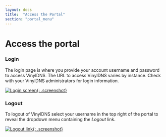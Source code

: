 ```yaml
---
layout: docs
title:  "Access the Portal"
section: "portal_menu"
---
```

# Access the portal

### Login
The login page is where you provide your account username and password to access VinylDNS. The URL to access VinylDNS varies by instance. Check with your VinylDNS administrators for login information.

[![Login screen](../img/portal/login.png){: .screenshot}](../img/portal/login.png)

### Logout
To logout of VinylDNS select your username in the top right of the portal to reveal the dropdown menu containing the *Logout* link.

[![Logout link](../img/portal/logout-annotated.png){: .screenshot}](../img/portal/logout-annotated.png)
